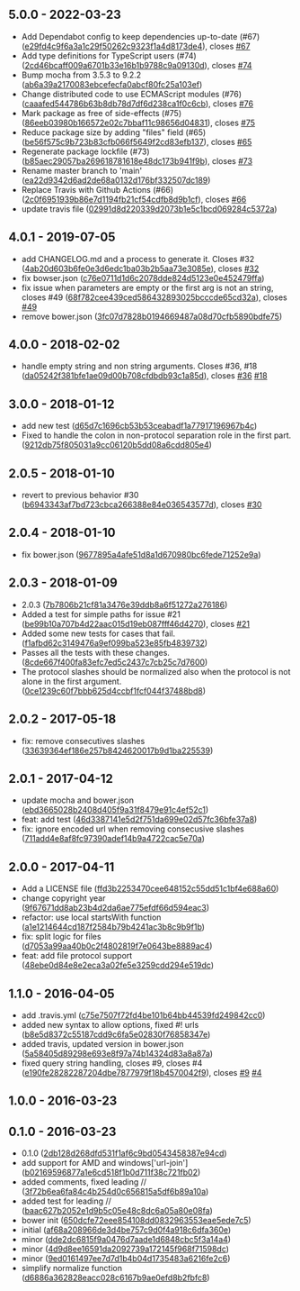 ## 5.0.0 - 2022-03-23

 - Add Dependabot config to keep dependencies up-to-date (#67) ([e29fd4c9f6a3a1c29f50262c9323f1a4d8173de4](https://github.com/jfromaniello/url-join/commit/e29fd4c9f6a3a1c29f50262c9323f1a4d8173de4)), closes [#67](https://github.com/jfromaniello/url-join/issues/67)
 - Add type definitions for TypeScript users (#74) ([2cd46bcaff009a6701b33e16b1b9788c9a09130d](https://github.com/jfromaniello/url-join/commit/2cd46bcaff009a6701b33e16b1b9788c9a09130d)), closes [#74](https://github.com/jfromaniello/url-join/issues/74)
 - Bump mocha from 3.5.3 to 9.2.2 ([ab6a39a2170083ebcefecfa0abcf80fc25a103ef](https://github.com/jfromaniello/url-join/commit/ab6a39a2170083ebcefecfa0abcf80fc25a103ef))
 - Change distributed code to use ECMAScript modules (#76) ([caaafed544786b63b8db78d7df6d238ca1f0c6cb](https://github.com/jfromaniello/url-join/commit/caaafed544786b63b8db78d7df6d238ca1f0c6cb)), closes [#76](https://github.com/jfromaniello/url-join/issues/76)
 - Mark package as free of side-effects (#75) ([86eeb03980b166572e02c7bbaf11c98656d04831](https://github.com/jfromaniello/url-join/commit/86eeb03980b166572e02c7bbaf11c98656d04831)), closes [#75](https://github.com/jfromaniello/url-join/issues/75)
 - Reduce package size by adding "files" field (#65) ([be56f575c9b723b83cfb066f5649f2cd83efb137](https://github.com/jfromaniello/url-join/commit/be56f575c9b723b83cfb066f5649f2cd83efb137)), closes [#65](https://github.com/jfromaniello/url-join/issues/65)
 - Regenerate package lockfile (#73) ([b85aec29057ba269618781618e48dc173b941f9b](https://github.com/jfromaniello/url-join/commit/b85aec29057ba269618781618e48dc173b941f9b)), closes [#73](https://github.com/jfromaniello/url-join/issues/73)
 - Rename master branch to 'main' ([ea22d9342d6ad2de68a0132d176bf332507dc189](https://github.com/jfromaniello/url-join/commit/ea22d9342d6ad2de68a0132d176bf332507dc189))
 - Replace Travis with Github Actions (#66) ([2c0f6951939b86e7d1194fb21cf54cdfb8d9b1cf](https://github.com/jfromaniello/url-join/commit/2c0f6951939b86e7d1194fb21cf54cdfb8d9b1cf)), closes [#66](https://github.com/jfromaniello/url-join/issues/66)
 - update travis file ([02991d8d220339d2073b1e5c1bcd069284c5372a](https://github.com/jfromaniello/url-join/commit/02991d8d220339d2073b1e5c1bcd069284c5372a))



## 4.0.1 - 2019-07-05

 - add CHANGELOG.md and a process to generate it. Closes #32 ([4ab20d603b6fe0e3d6edc1ba03b2b5aa73e3085e](https://github.com/jfromaniello/url-join/commit/4ab20d603b6fe0e3d6edc1ba03b2b5aa73e3085e)), closes [#32](https://github.com/jfromaniello/url-join/issues/32)
 - fix bowser.json ([c76e0711d1d6c2078dde824d5123e0e452479ffa](https://github.com/jfromaniello/url-join/commit/c76e0711d1d6c2078dde824d5123e0e452479ffa))
 - fix issue when parameters are empty or the first arg is not an string, closes #49 ([68f782cee439ced586432893025bcccde65cd32a](https://github.com/jfromaniello/url-join/commit/68f782cee439ced586432893025bcccde65cd32a)), closes [#49](https://github.com/jfromaniello/url-join/issues/49)
 - remove bower.json ([3fc07d7828b0194669487a08d70cfb5890bdfe75](https://github.com/jfromaniello/url-join/commit/3fc07d7828b0194669487a08d70cfb5890bdfe75))



## 4.0.0 - 2018-02-02

 - handle empty string and non string arguments. Closes #36, #18 ([da05242f381bfe1ae09d00b708cfdbdb93c1a85d](https://github.com/jfromaniello/url-join/commit/da05242f381bfe1ae09d00b708cfdbdb93c1a85d)), closes [#36](https://github.com/jfromaniello/url-join/issues/36) [#18](https://github.com/jfromaniello/url-join/issues/18)



## 3.0.0 - 2018-01-12

 - add new test ([d65d7c1696cb53b53ceabadf1a77917196967b4c](https://github.com/jfromaniello/url-join/commit/d65d7c1696cb53b53ceabadf1a77917196967b4c))
 - Fixed to handle the colon in non-protocol separation role in the first part. ([9212db75f805031a9cc06120b5dd08a6cdd805e4](https://github.com/jfromaniello/url-join/commit/9212db75f805031a9cc06120b5dd08a6cdd805e4))



## 2.0.5 - 2018-01-10

 - revert to previous behavior #30 ([b6943343af7bd723cbca266388e84e036543577d](https://github.com/jfromaniello/url-join/commit/b6943343af7bd723cbca266388e84e036543577d)), closes [#30](https://github.com/jfromaniello/url-join/issues/30)



## 2.0.4 - 2018-01-10

 - fix bower.json ([9677895a4afe51d8a1d670980bc6fede71252e9a](https://github.com/jfromaniello/url-join/commit/9677895a4afe51d8a1d670980bc6fede71252e9a))



## 2.0.3 - 2018-01-09

 - 2.0.3 ([7b7806b21cf81a3476e39ddb8a6f51272a276186](https://github.com/jfromaniello/url-join/commit/7b7806b21cf81a3476e39ddb8a6f51272a276186))
 - Added a test for simple paths for issue #21 ([be99b10a707b4d22aac015d19eb087fff46d4270](https://github.com/jfromaniello/url-join/commit/be99b10a707b4d22aac015d19eb087fff46d4270)), closes [#21](https://github.com/jfromaniello/url-join/issues/21)
 - Added some new tests for cases that fail. ([f1afbd62c3149476a9ef099ba523e85fb4839732](https://github.com/jfromaniello/url-join/commit/f1afbd62c3149476a9ef099ba523e85fb4839732))
 - Passes all the tests with these changes. ([8cde667f400fa83efc7ed5c2437c7cb25c7d7600](https://github.com/jfromaniello/url-join/commit/8cde667f400fa83efc7ed5c2437c7cb25c7d7600))
 - The protocol slashes should be normalized also when the protocol is not alone in the first argument. ([0ce1239c60f7bbb625d4ccbf1fcf044f37488bd8](https://github.com/jfromaniello/url-join/commit/0ce1239c60f7bbb625d4ccbf1fcf044f37488bd8))



## 2.0.2 - 2017-05-18

 - fix: remove consecutives slashes ([33639364ef186e257b8424620017b9d1ba225539](https://github.com/jfromaniello/url-join/commit/33639364ef186e257b8424620017b9d1ba225539))



## 2.0.1 - 2017-04-12

 - update mocha and bower.json ([ebd3665028b2408d405f9a31f8479e91c4ef52c1](https://github.com/jfromaniello/url-join/commit/ebd3665028b2408d405f9a31f8479e91c4ef52c1))
 - feat: add test ([46d3387141e5d2f751da699e02d57fc36bfe37a8](https://github.com/jfromaniello/url-join/commit/46d3387141e5d2f751da699e02d57fc36bfe37a8))
 - fix: ignore encoded url when removing consecusive slashes ([711add4e8af8fc97390adef14b9a4722cac5e70a](https://github.com/jfromaniello/url-join/commit/711add4e8af8fc97390adef14b9a4722cac5e70a))



## 2.0.0 - 2017-04-11

 - Add a LICENSE file ([ffd3b2253470cee648152c55dd51c1bf4e688a60](https://github.com/jfromaniello/url-join/commit/ffd3b2253470cee648152c55dd51c1bf4e688a60))
 - change copyright year ([9f67671dd8ab23b4d2da6ae775efdf66d594eac3](https://github.com/jfromaniello/url-join/commit/9f67671dd8ab23b4d2da6ae775efdf66d594eac3))
 - refactor: use local startsWith function ([a1e1214644cd187f2584b79b4241ac3b8c9b9f1b](https://github.com/jfromaniello/url-join/commit/a1e1214644cd187f2584b79b4241ac3b8c9b9f1b))
 - fix: split logic for files ([d7053a99aa40b0c2f4802819f7e0643be8889ac4](https://github.com/jfromaniello/url-join/commit/d7053a99aa40b0c2f4802819f7e0643be8889ac4))
 - feat: add file protocol support ([48ebe0d84e8e2eca3a02fe5e3259cdd294e519dc](https://github.com/jfromaniello/url-join/commit/48ebe0d84e8e2eca3a02fe5e3259cdd294e519dc))



## 1.1.0 - 2016-04-05

 - add .travis.yml ([c75e7507f72fd4be101b64bb44539fd249842cc0](https://github.com/jfromaniello/url-join/commit/c75e7507f72fd4be101b64bb44539fd249842cc0))
 - added new syntax to allow options, fixed #! urls ([b8e5d8372c55187cdd9c6fa5e02830f76858347e](https://github.com/jfromaniello/url-join/commit/b8e5d8372c55187cdd9c6fa5e02830f76858347e))
 - added travis, updated version in bower.json ([5a58405d89298e693e8f97a74b14324d83a8a87a](https://github.com/jfromaniello/url-join/commit/5a58405d89298e693e8f97a74b14324d83a8a87a))
 - fixed query string handling, closes #9, closes #4 ([e190fe28282287204dbe7877979f18b4570042f9](https://github.com/jfromaniello/url-join/commit/e190fe28282287204dbe7877979f18b4570042f9)), closes [#9](https://github.com/jfromaniello/url-join/issues/9) [#4](https://github.com/jfromaniello/url-join/issues/4)



## 1.0.0 - 2016-03-23




## 0.1.0 - 2016-03-23

 - 0.1.0 ([2db128d268dfd531f1af6c9bd0543458387e94cd](https://github.com/jfromaniello/url-join/commit/2db128d268dfd531f1af6c9bd0543458387e94cd))
 - add support for AMD and windows['url-join'] ([b02169596877a1e6cd518f1b0d711f38c721fb02](https://github.com/jfromaniello/url-join/commit/b02169596877a1e6cd518f1b0d711f38c721fb02))
 - added comments, fixed leading // ([3f72b6ea6fa84c4b254d0c656815a5df6b89a10a](https://github.com/jfromaniello/url-join/commit/3f72b6ea6fa84c4b254d0c656815a5df6b89a10a))
 - added test for leading // ([baac627b2052e1d9b5c05e48c8dc6a05a80e08fa](https://github.com/jfromaniello/url-join/commit/baac627b2052e1d9b5c05e48c8dc6a05a80e08fa))
 - bower init ([650dcfe72eee854108dd0832963553eae5ede7c5](https://github.com/jfromaniello/url-join/commit/650dcfe72eee854108dd0832963553eae5ede7c5))
 - initial ([af68a208966de3d4be757c9d0f4a918c6dfa360e](https://github.com/jfromaniello/url-join/commit/af68a208966de3d4be757c9d0f4a918c6dfa360e))
 - minor ([dde2dc6815f9a0476d7aade1d6848cbc5f3a14a4](https://github.com/jfromaniello/url-join/commit/dde2dc6815f9a0476d7aade1d6848cbc5f3a14a4))
 - minor ([4d9d8ee16591da2092739a172145f968f71598dc](https://github.com/jfromaniello/url-join/commit/4d9d8ee16591da2092739a172145f968f71598dc))
 - minor ([9ed0161497ee7d7d1b4b04d1735483a6216fe2c6](https://github.com/jfromaniello/url-join/commit/9ed0161497ee7d7d1b4b04d1735483a6216fe2c6))
 - simplify normalize function ([d6886a362828eacc028c6167b9ae0efd8b2fbfc8](https://github.com/jfromaniello/url-join/commit/d6886a362828eacc028c6167b9ae0efd8b2fbfc8))




